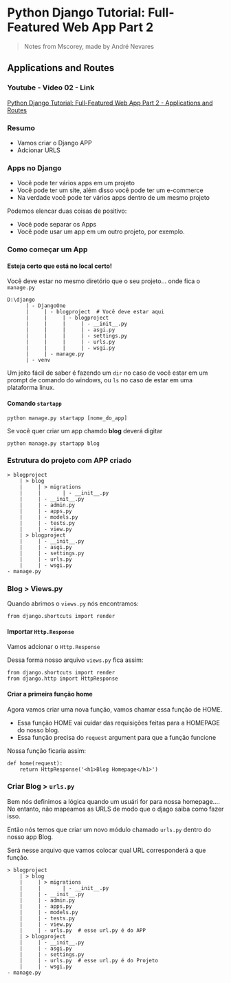 # Python Django Tutorial: Full-Featured Web App Part 2 
> Notes from Mscorey, made by André Nevares 
## Applications and Routes

### Youtube - Video 02 - Link
[Python Django Tutorial: Full-Featured Web App Part 2 - Applications and Routes](https://youtu.be/a48xeeo5Vnk)

### Resumo
- Vamos criar o Django APP
- Adcionar URLS

### Apps no Django
- Você pode ter vários apps em um projeto
- Você pode ter um site, além disso você pode ter um e-commerce
- Na verdade você pode ter vários apps dentro de um mesmo projeto

Podemos elencar duas coisas de positivo:
- Você pode separar os Apps 
- Você pode usar um app em um outro projeto, por exemplo.

### Como começar um App

#### Esteja certo que está no local certo!
Você deve estar no mesmo diretório que o seu projeto... onde fica o ```manage.py```
```
D:\django
      | - DjangoOne  
      |     | - blogproject  # Você deve estar aqui
      |     |     | - blogproject
      |     |     |     | - __init__.py 
      |     |     |     | - asgi.py  
      |     |     |     | - settings.py  
      |     |     |     | - urls.py  
      |     |     |     | - wsgi.py  
      |     | - manage.py  
      | - venv
```

Um jeito fácil de saber é fazendo um ```dir``` no caso de você estar em um prompt de comando do windows, ou ```ls``` no caso de estar em uma plataforma linux.

#### Comando ```startapp```

```python manage.py startapp [nome_do_app]```

Se você quer criar um app chamdo __blog__ deverá digitar

```python manage.py startapp blog```

### Estrutura do projeto com APP criado

```
> blogproject
    | > blog
    |     | > migrations
    |     |       | - __init__.py
    |     | - __init__.py
    |     | - admin.py
    |     | - apps.py
    |     | - models.py
    |     | - tests.py
    |     | - view.py
    | > blogproject
    |     | - __init__.py 
    |     | - asgi.py  
    |     | - settings.py  
    |     | - urls.py  
    |     | - wsgi.py  
- manage.py  
```

### Blog > Views.py

Quando abrimos o ```views.py``` nós encontramos:

```
from django.shortcuts import render
```

#### Importar ```Http.Response```
Vamos adcionar o ```Http.Response```

Dessa forma nosso arquivo ```views.py``` fica assim:

```
from django.shortcuts import render
from django.http import HttpResponse
```
#### Criar a primeira função home 
Agora vamos criar uma nova função, vamos chamar essa função de HOME. 
- Essa função HOME vai cuidar das requisições feitas para a HOMEPAGE do nosso blog.
- Essa função precisa do ```request``` argument para que a função funcione

Nossa função ficaria assim:
```
def home(request):
    return HttpResponse('<h1>Blog Homepage</h1>')
```

### Criar Blog > ```urls.py```

Bem nós definimos a lógica quando um usuári for para nossa homepage.... No entanto, não mapeamos as URLS de modo que o djago saiba como fazer isso. 

Então nós temos que criar um novo módulo chamado ```urls.py``` dentro do nosso app Blog.

Será nesse arquivo que vamos colocar qual URL corresponderá a que função. 

```
> blogproject
    | > blog
    |     | > migrations
    |     |       | - __init__.py
    |     | - __init__.py
    |     | - admin.py
    |     | - apps.py
    |     | - models.py
    |     | - tests.py
    |     | - view.py
    |     | - urls.py  # esse url.py é do APP
    | > blogproject
    |     | - __init__.py 
    |     | - asgi.py  
    |     | - settings.py  
    |     | - urls.py  # esse url.py é do Projeto
    |     | - wsgi.py  
- manage.py  
```




